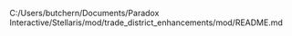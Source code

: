 C:/Users/butchern/Documents/Paradox Interactive/Stellaris/mod/trade_district_enhancements/mod/README.md